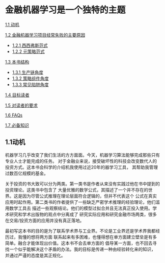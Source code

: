 # 金融机器学习是一个独特的主题


[1.1 动机](#1.1动机)

[1.2 金融机器学习项目经常失败的主要原因](#1.2)

   - [1.2.1 西西弗斯范式](#1.2.1)
   - [1.2.2 元策略范式](#1.2.2)

[1.3 本书结构](#1.3)

   - [1.3.1 生产链角度](#1.3.1)
   - [1.3.2 策略组件角度](#1.3.2)
   - [1.3.3 常见陷阱角度](#1.3.3)

[1.4 目标读者](#1.4)

[1.5 对读者的要求](#1.5)

[1.6 FAQs](#1.6)

[1.7 必备知识](#1.7)




## 1.1动机

机器学习几乎改变了我们生活的方方面面。今天，机器学习算法能够完成那些只有专业人士才能完成的任务。
对于金融业来说，接受破坏性的科技会改变数代人的投资方式。这本书会科学的介绍机我使用过近20年的器学习工具，
其帮助我管理过数百亿规模的基金。

关于投资的书大致可以分为两类。第一类书是作者从来没有实践过他在书中提到的投资理论。这类书中包含了
大量优雅的数学公式，其描述了一个并不存在的世界。这是因为尽管公式推理在理论层面符合逻辑的，但并不代表这个
公式在真实应用时起作用。第二类书的作者提供了一些缺乏严密学术推理的经验理论，他们滥用数学工具去
描述一些观察结论。他们的模型过拟合并且无法真正投入使用。学术研究和学术出版物的观点中分离成了
研究实际应用和研究金融市场两类，很多在交易/投资方面的应用并没有真正落地。

最初写这本书的目的是为了联系学术界与工业界。不论是工业界还是学术界我都经历过，我懂的想将两方面
联系起来有多困难，也懂得想在单方面建立壁垒是有多简单。融合才能体现出价值。这本书不会去单方面的
倡导某一方面，也不回去寻找一个似乎能解决这个矛盾的办法。我的目标是传递一种由经验转化来的知识，
并通过严谨的态度是其正规化。


